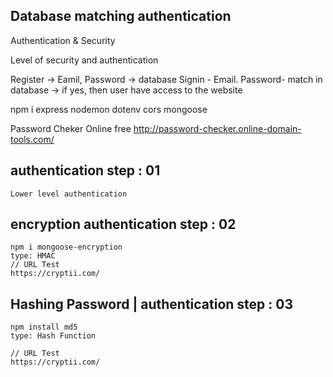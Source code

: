 ## Database matching authentication

Authentication & Security



Level of security and authentication




Register -> Eamil, Password -> database
Signin - Email. Password- match in database -> if yes, then user have access to the website


npm i express nodemon dotenv cors mongoose

Password Cheker Online free
http://password-checker.online-domain-tools.com/

## authentication step : 01
    Lower level authentication
## encryption authentication step : 02
    npm i mongoose-encryption
    type: HMAC
    // URL Test
    https://cryptii.com/ 

## Hashing Password | authentication step : 03
    npm install md5
    type: Hash Function

    // URL Test
    https://cryptii.com/ 